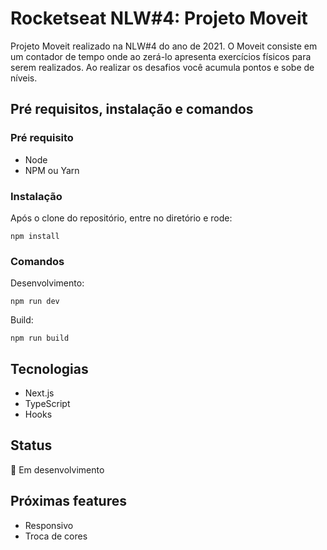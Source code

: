 # Rocketseat NLW#4: Projeto Moveit

Projeto Moveit realizado na NLW#4 do ano de 2021. O Moveit consiste em um contador de tempo onde ao zerá-lo apresenta exercícios físicos para serem realizados. Ao realizar os desafios você acumula pontos e sobe de níveis.


## Pré requisitos, instalação e comandos

### Pré requisito

- Node
- NPM ou Yarn

### Instalação

Após o clone do repositório, entre no diretório e rode:

```
npm install
```
### Comandos

Desenvolvimento:

```
npm run dev
```

Build: 

```
npm run build
```

## Tecnologias
- Next.js
- TypeScript
- Hooks

## Status
:construction: Em desenvolvimento

## Próximas features
- Responsivo
- Troca de cores